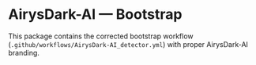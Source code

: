 # AirysDark-AI — Bootstrap
This package contains the corrected bootstrap workflow (`.github/workflows/AirysDark-AI_detector.yml`) with proper AirysDark-AI branding.
